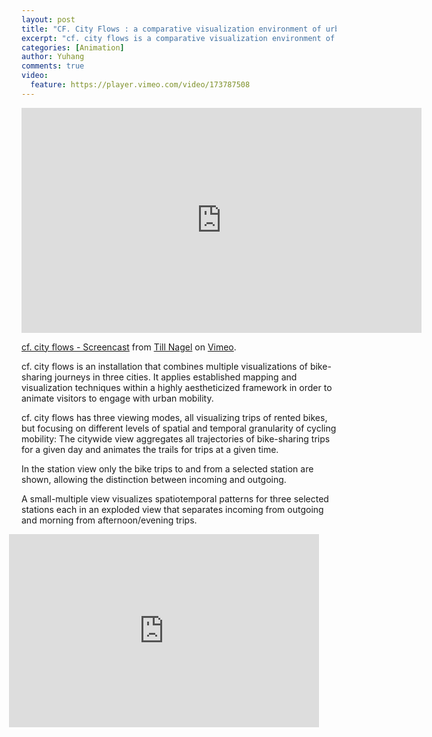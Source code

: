 ```yaml
---
layout: post
title: "CF. City Flows : a comparative visualization environment of urban bike mobility"
excerpt: "cf. city flows is a comparative visualization environment of urban bike mobility designed to help citizens casually analyze three bike-sharing systems in the context of a public exhibition space."
categories: [Animation]
author: Yuhang
comments: true
video:
  feature: https://player.vimeo.com/video/173787508
---
```


<div> <iframe src="https://player.vimeo.com/video/173787508" width="640" height="360" frameborder="0" webkitallowfullscreen mozallowfullscreen allowfullscreen></iframe>
<p><a href="https://vimeo.com/173760057">cf. city flows - Screencast</a> from <a href="https://vimeo.com/tillnm">Till Nagel</a> on <a href="https://vimeo.com">Vimeo</a>.</p></div>

cf. city flows is an installation that combines multiple visualizations of bike-sharing journeys in three cities. It applies established mapping and visualization techniques within a highly aestheticized framework in order to animate visitors to engage with urban mobility.

cf. city flows has three viewing modes, all visualizing trips of rented bikes, but focusing on different levels of spatial and temporal granularity of cycling mobility:
The citywide view aggregates all trajectories of bike-sharing trips for a given day and animates the trails for trips at a given time.

In the station view only the bike trips to and from a selected station are shown, allowing the distinction between incoming and outgoing.

A small-multiple view visualizes spatiotemporal patterns for three selected stations each in an exploded view that separates incoming from outgoing and morning from afternoon/evening trips.


<div class="slider-container" style="padding-bottom: 56.25%; padding-top: 25px; height: 0; margin-bottom: 1.5rem;
  position: relative;
  float: left;
  margin-left: -1.25rem;
  width: calc( 100% - .5rem);">
                <iframe src="https://www.slideshare.net/slideshow/embed_code/key/DdqbWhOHLZUSEf" frameborder="0" marginwidth="0" marginheight="0" scrolling="no" style="position: absolute; top: 0; left: 0; width: 100%; height: 100%;" allowfullscreen> </iframe>

                <!--<script async class="speakerdeck-embed" data-id="f3c5eb2dd2c443c6b1d6d521f58d363e" data-ratio="1.77777777777778" src="http://speakerdeck.com/assets/embed.js"></script>-->
            </div>

<p>from <a href="https://uclab.fh-potsdam.de/cf/">cf. city flows</a></p>